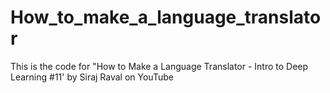 # How_to_make_a_language_translator
This is the code for "How to Make a Language Translator - Intro to Deep Learning #11' by Siraj Raval on YouTube
